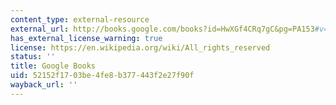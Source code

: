 ```yaml
---
content_type: external-resource
external_url: http://books.google.com/books?id=HwXGf4CRq7gC&pg=PA153#v=onepage
has_external_license_warning: true
license: https://en.wikipedia.org/wiki/All_rights_reserved
status: ''
title: Google Books
uid: 52152f17-03be-4fe8-b377-443f2e27f90f
wayback_url: ''
---
```


